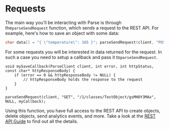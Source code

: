 # Requests

The main way you'll be interacting with Parse is through the`parseSendRequest` function, which sends a request to the REST API. For example, here's how to save an object with some data:

```cpp
char data[] = "{ \"temperature\": 165 }"; parseSendRequest(client, "POST", "/1/classes/Temperature", data, NULL);
```

For some requests you will be interested in data returned for the request. In such a case you need to setup a callback and pass it to`parseSendRequest`.

```
void mySaveCallback(ParseClient client, int error, int httpStatus, const char* httpResponseBody) {
	if (error == 0 && httpResponseBody != NULL) {
		// httpResponseBody holds the response to the request
	}
}

parseSendRequest(client, "GET", "/1/classes/TestObject/gsMHOY3MAx", NULL, myCallback);
```

Using this function, you have full access to the REST API to create objects, delete objects, send analytics events, and more. Take a look at the [REST API Guide](/docs/rest) to find out all the details.
